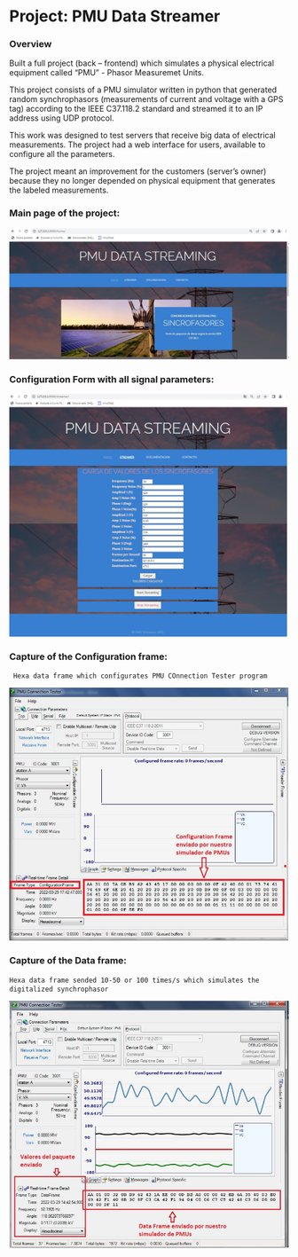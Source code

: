 # Project: PMU Data Streamer

### Overview

Built a full project (back – frontend) which simulates a physical electrical equipment called “PMU” - Phasor Measuremet Units. 

This project consists of a PMU simulator written in python that generated random synchrophasors (measurements of current and voltage with a GPS tag) according to the IEEE C37.118.2 standard and streamed it to an IP address using UDP protocol. 

This work was designed to test servers that receive big data of electrical measurements. The project had a web interface for users, available to configure all the parameters. 

The project meant an improvement for the customers (server’s owner) because they no longer depended on physical equipment that generates the labeled measurements. 



  
    
### Main page of the project:
    
  ![](https://github.com/DaDeCar/PMU-Data_Streamer/blob/74bb5a05e0f81c459a29f1781ee5f544423ced3d/images/web%20home.jpg)
    
    
### Configuration Form with all signal parameters:
    
  ![](https://github.com/DaDeCar/PMU-Data_Streamer/blob/74bb5a05e0f81c459a29f1781ee5f544423ced3d/images/web%20streamer.jpg)
  
### Capture of the Configuration frame:
     Hexa data frame which configurates PMU COnnection Tester program 
    
  ![](https://github.com/DaDeCar/PMU-Data_Streamer/blob/74bb5a05e0f81c459a29f1781ee5f544423ced3d/images/CF.jpg)  
  
### Capture of the Data frame:
    Hexa data frame sended 10-50 or 100 times/s which simulates the digitalized synchrophasor 
    
  ![](https://github.com/DaDeCar/PMU-Data_Streamer/blob/74bb5a05e0f81c459a29f1781ee5f544423ced3d/images/DF.jpg)  
    
    
    
    
    
    
    
